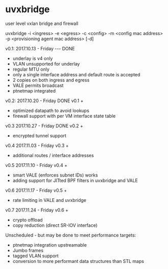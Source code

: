 # uvxbridge
user level vxlan bridge and firewall

uvxbridge -i \<ingress\> -e \<egress\> -c \<config\> -m \<config mac address\> -p \<provisioning agent mac address\> [-d]

v0.1:
2017.10.13 - Friday --- DONE
- underlay is v4 only
- VLAN unsupported for underlay
- regular MTU only
- only a single interface address and default route is accepted
- 2 copies on both ingress and egress
- VALE permits broadcast
- ptnetmap integrated

v0.2:
2017.10.20 - Friday DONE
v0.1 +
 - optimized datapath to avoid lookups
 - firewall support with per VM interface state table

v0.3
2017.10.27 - Friday DONE
v0.2 +
 - encrypted tunnel support

v0.4
2017.11.03 - Friday
v0.3 +
 - additional routes / interface addresses

v0.5
2017.11.10 - Friday
v0.4 +
 - smart VALE (enforces subnet IDs) works
 - adding support for JITted BPF filters in uvxbridge and VALE

v0.6
2017.11.17 - Friday
v0.5 +
 - rate limiting in VALE and uvxbridge
 
 v0.7
2017.11.24 - Friday
v0.6 +
 - crypto offload
 - copy reduction (direct SR-IOV interface)

Unscheduled - but may be done to meet performance targets:
 - ptnetmap integration upstreamable
 - Jumbo frames
 - tagged VLAN support
 - conversion to more performant data structures than STL maps
